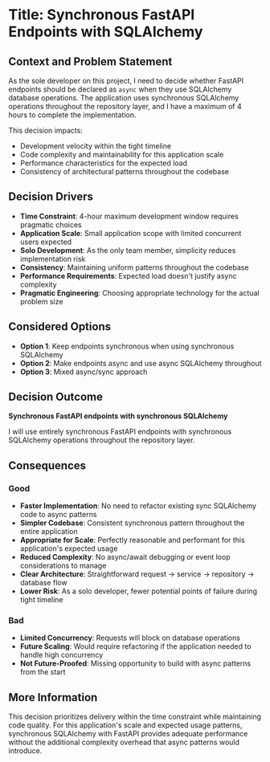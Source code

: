 # Title: Synchronous FastAPI Endpoints with SQLAlchemy

## Context and Problem Statement

As the sole developer on this project, I need to decide whether FastAPI endpoints should be declared as `async` when they use SQLAlchemy database operations. The application uses synchronous SQLAlchemy operations throughout the repository layer, and I have a maximum of 4 hours to complete the implementation.

This decision impacts:
- Development velocity within the tight timeline
- Code complexity and maintainability for this application scale
- Performance characteristics for the expected load
- Consistency of architectural patterns throughout the codebase

## Decision Drivers

- **Time Constraint**: 4-hour maximum development window requires pragmatic choices
- **Application Scale**: Small application scope with limited concurrent users expected
- **Solo Development**: As the only team member, simplicity reduces implementation risk
- **Consistency**: Maintaining uniform patterns throughout the codebase
- **Performance Requirements**: Expected load doesn't justify async complexity
- **Pragmatic Engineering**: Choosing appropriate technology for the actual problem size

## Considered Options

- **Option 1**: Keep endpoints synchronous when using synchronous SQLAlchemy
- **Option 2**: Make endpoints async and use async SQLAlchemy throughout
- **Option 3**: Mixed async/sync approach

## Decision Outcome

**Synchronous FastAPI endpoints with synchronous SQLAlchemy**

I will use entirely synchronous FastAPI endpoints with synchronous SQLAlchemy operations throughout the repository layer.

## Consequences

### Good
- **Faster Implementation**: No need to refactor existing sync SQLAlchemy code to async patterns
- **Simpler Codebase**: Consistent synchronous pattern throughout the entire application
- **Appropriate for Scale**: Perfectly reasonable and performant for this application's expected usage
- **Reduced Complexity**: No async/await debugging or event loop considerations to manage
- **Clear Architecture**: Straightforward request → service → repository → database flow
- **Lower Risk**: As a solo developer, fewer potential points of failure during tight timeline

### Bad
- **Limited Concurrency**: Requests will block on database operations
- **Future Scaling**: Would require refactoring if the application needed to handle high concurrency
- **Not Future-Proofed**: Missing opportunity to build with async patterns from the start

## More Information

This decision prioritizes delivery within the time constraint while maintaining code quality. For this application's scale and expected usage patterns, synchronous SQLAlchemy with FastAPI provides adequate performance without the additional complexity overhead that async patterns would introduce.